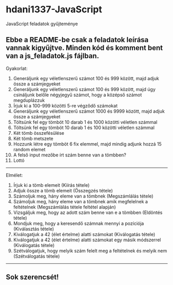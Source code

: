 # hdani1337-JavaScript
JavaScript feladatok gyűjteménye

Ebbe a README-be csak a feladatok leírása vannak kigyűjtve. Minden kód és komment bent van a js_feladatok.js fájlban.
-------------------------
Gyakorlat: 

  1. Generáljunk egy véletlenszerű számot 100 és 999 között, majd adjuk össze a számjegyeket
  2. Generáljunk egy véletlenszerű számot 100 és 999 között, majd úgy csináljunk belőle négyjegyű számot, hogy a középső számot megduplázzuk
  3. Írjuk ki a 100-999 közötti 5-re végződő számokat
  4. Generáljunk egy véletlenszerű számot 1000 és 9999 között, majd adjuk össze a számjegyeket
  5. Töltsünk fel egy tömböt 10 darab 1 és 1000 közötti véletlen számmal
  6. Töltsünk fel egy tömböt 10 darab 1 és 100 közötti véletlen számmal
  7. Két tömb összefésülése
  8. Két tömb metszete
  9. Hozzunk létre egy tömböt 6 fix elemmel, majd mindig adjunk hozzá 15 random elemet
  10. A felső input mezőbe írt szám benne van a tömbben?
  11. Lottó

-------------------------

Elmélet:

  1. Írjuk ki a tömb elemeit (Kiírás tétele)
  2. Adjuk össze a tömb elemeit (Összegzés tétele)
  3. Számoljuk meg, hány eleme van a tömbnek (Megszámlálás tétele)
  4. Számoljuk meg, hány eleme van a tömbnek amik megfelelnek a feltételnek (Megszámlálás tétele feltétel alapján)
  5. Vizsgáljuk meg, hogy az adott szám benne van e a tömbben (Eldöntés tétele)
  6. Mondjuk meg, hogy a keresendő számnak mennyi a pozíciója (Kiválasztás tétele)
  7. Kiválogatjuk a 42 (élet értelme) alatti számokat (Kiválogatás tétele)
  8. Kiválogatjuk a 42 (élet értelme) alatti számokat egy másik módszerrel (Kiválogatás tétele)
  9. Szétválogatjuk, hogy melyik szám felelt meg a feltételnek és melyik nem (Szétválogatás tétele)
-------------------------
Sok szerencsét!
-------------------------
